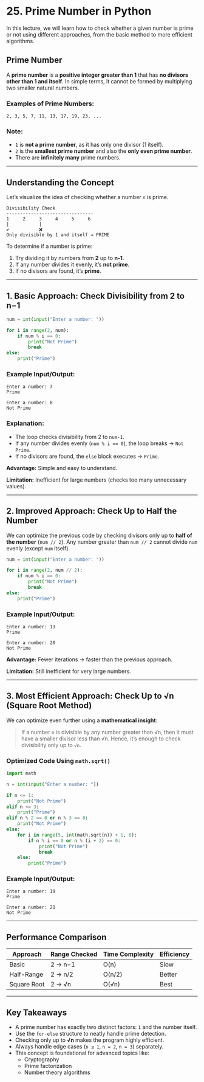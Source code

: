 # 25. Prime Number in Python


In this lecture, we will learn how to check whether a given number is prime or not using different approaches, from the basic method to more efficient algorithms.


## Prime Number

A **prime number** is a **positive integer greater than 1** that has **no divisors other than 1 and itself**.
In simple terms, it cannot be formed by multiplying two smaller natural numbers.

### Examples of Prime Numbers:

```
2, 3, 5, 7, 11, 13, 17, 19, 23, ...
```

### Note:

* `1` is **not a prime number**, as it has only one divisor (1 itself).
* `2` is the **smallest prime number** and also the **only even prime number**.
* There are **infinitely many** prime numbers.


---


## Understanding the Concept

Let’s visualize the idea of checking whether a number `n` is prime.

```
Divisibility Check
--------------------------------
1     2     3     4     5     6
|           |
✔           ❌
Only divisible by 1 and itself → PRIME
```

To determine if a number is prime:

1. Try dividing it by numbers from **2** up to **n-1**.
2. If any number divides it evenly, it’s **not prime**.
3. If no divisors are found, it’s **prime**.


---


## 1. Basic Approach: Check Divisibility from 2 to n−1

```python
num = int(input("Enter a number: "))

for i in range(2, num):
    if num % i == 0:
        print("Not Prime")
        break
else:
    print("Prime")
```

### **Example Input/Output:**

```
Enter a number: 7
Prime

Enter a number: 8
Not Prime
```

### **Explanation:**

* The loop checks divisibility from 2 to `num-1`.
* If any number divides evenly (`num % i == 0`), the loop breaks → `Not Prime`.
* If no divisors are found, the `else` block executes → `Prime`.

**Advantage:** Simple and easy to understand.

**Limitation:** Inefficient for large numbers (checks too many unnecessary values).


---


## 2. Improved Approach: Check Up to Half the Number

We can optimize the previous code by checking divisors only up to **half of the number** (`num // 2`).
Any number greater than `num // 2` cannot divide `num` evenly (except `num` itself).

```python
num = int(input("Enter a number: "))

for i in range(2, num // 2):
    if num % i == 0:
        print("Not Prime")
        break
else:
    print("Prime")
```

### **Example Input/Output:**

```
Enter a number: 13
Prime

Enter a number: 20
Not Prime
```

**Advantage:** Fewer iterations → faster than the previous approach.

**Limitation:** Still inefficient for very large numbers.


---


## 3. Most Efficient Approach: Check Up to √n (Square Root Method)

We can optimize even further using a **mathematical insight**:

> If a number `n` is divisible by any number greater than √n, then it must have a smaller divisor less than √n.
Hence, it’s enough to check divisibility only up to `√n`.


### **Optimized Code Using `math.sqrt()`**

```python
import math

n = int(input("Enter a number: "))

if n <= 1:
    print("Not Prime")
elif n <= 3:
    print("Prime")
elif n % 2 == 0 or n % 3 == 0:
    print("Not Prime")
else:
    for i in range(5, int(math.sqrt(n)) + 1, 6):
        if n % i == 0 or n % (i + 2) == 0:
            print("Not Prime")
            break
    else:
        print("Prime")
```

### **Example Input/Output:**

```
Enter a number: 19
Prime

Enter a number: 21
Not Prime
```

---


## Performance Comparison

| Approach    | Range Checked | Time Complexity | Efficiency |
| ----------- | ------------- | --------------- | ---------- |
| Basic       | 2 → n−1       | O(n)            | Slow       |
| Half-Range  | 2 → n/2       | O(n/2)          | Better     |
| Square Root | 2 → √n        | O(√n)           | Best       |


---


## Key Takeaways

* A prime number has exactly two distinct factors: `1` and the number itself.
* Use the `for-else` structure to neatly handle prime detection.
* Checking only up to **√n** makes the program highly efficient.
* Always handle edge cases (`n ≤ 1`, `n = 2`, `n = 3`) separately.
* This concept is foundational for advanced topics like:
  - Cryptography
  - Prime factorization
  - Number theory algorithms


